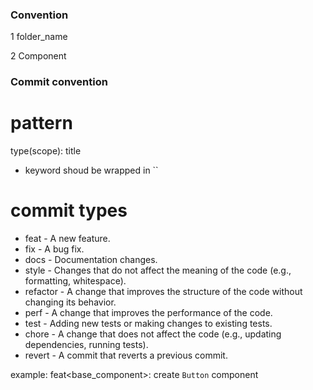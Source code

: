 ### Convention

1 folder_name

2 Component

### Commit convention

# pattern
type(scope): title
- keyword shoud be wrapped in ``

# commit types
- feat - A new feature.
- fix - A bug fix.
- docs - Documentation changes.
- style - Changes that do not affect the meaning of the code (e.g., formatting, whitespace).
- refactor - A change that improves the structure of the code without changing its behavior.
- perf - A change that improves the performance of the code.
- test - Adding new tests or making changes to existing tests.
- chore - A change that does not affect the code (e.g., updating dependencies, running tests).
- revert - A commit that reverts a previous commit.
  
example:
feat<base_component>: create `Button` component
